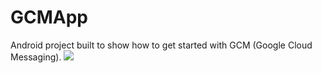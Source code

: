 # GCMApp

Android project built to show how to get started with GCM (Google Cloud Messaging).
<img src="https://cloud.githubusercontent.com/assets/11285573/11583537/c9f1ca3e-9a0f-11e5-839d-8a20580cc79d.gif">
